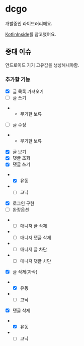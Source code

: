 # dcgo

개발중인 라이브러리에요.

[KotlinInside](https://github.com/organization/KotlinInside)를 참고했어요.

## 중대 이슈

안드로이드 기기 고유값을 생성해내야함. 

### 추가할 기능
- [x] 글 목록 가져오기
- [ ] 글 쓰기
- - 무기한 보류
- [ ] 글 수정
- - 무기한 보류
- [x] 글 보기
- [x] 댓글 조회
- [x] 댓글 쓰기
- - [x] 유동
- - [ ] 고닉
- [x] 로그인 구현
- [ ] 완장옵션 
- - [ ] 매니저 글 삭제
- - [ ] 매니저 댓글 삭제
- - [ ] 매니저 글 차단
- - [ ] 매니저 댓글 차단
- [x] 글 삭제(자삭)
- - [x] 유동
- - [ ] 고닉
- [x] 댓글 삭제
- - [x] 유동
- - [ ] 고닉
